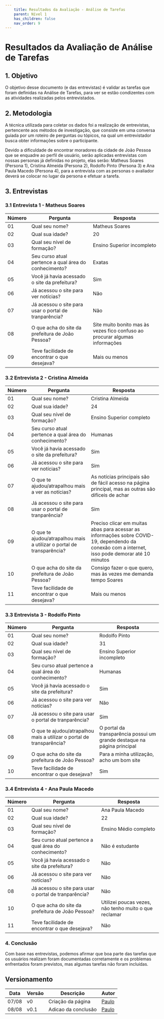 ```yaml
---
    title: Resultados da Avaliação - Análise de Tarefas
    parent: Nível 1
    has_children: false
    nav_order: 9
---
```


# Resultados da Avaliação de Análise de Tarefas

## 1. Objetivo

O objetivo desse documento (e das entrevistas) é validar as tarefas que foram definidas na Análise de Tarefas, para ver se estão condizentes com as atividades realizadas pelos entrevistados.

## 2. Metodologia

A técnica utilizada para coletar os dados foi a realização de entrevistas, pertencente aos métodos de investigação, que consiste em uma conversa guiada por um roteiro de perguntas ou tópicos, na qual um entrevistador busca obter informações sobre o participante.

Devido a dificuldade de encontrar moradores da cidade de João Pessoa que se enquadre ao perfil de usuário, serão aplicadas entrevistas com nossas personas já definidas no projeto, elas serão: Matheus Soares (Persona 1), Cristina Almeida (Persona 2), Rodolfo Pinto (Persona 3) e Ana Paula Macedo (Persona 4), para a entrevista com as personas o avaliador deverá se colocar no lugar da persona e efetuar a tarefa.

## 3. Entrevistas

### 3.1 Entrevista 1 - Matheus Soares

| Número | Pergunta                                              | Resposta                                                                    |
| ------ | ----------------------------------------------------- | --------------------------------------------------------------------------- |
| 01     | Qual seu nome?                                        | Matheus Soares                                                              |
| 02     | Qual sua idade?                                       | 20                                                                          |
| 03     | Qual seu nível de formação?                           | Ensino Superior incompleto                                                  |
| 04     | Seu curso atual pertence a qual área do conhecimento? | Exatas                                                                      |
| 05     | Você já havia acessado o site da prefeitura?          | Sim                                                                         |
| 06     | Já acessou o site para ver notícias?                  | Não                                                                         |
| 07     | Já acessou o site para usar o portal de tranparência? | Não                                                                         |
| 08     | O que acha do site da prefeitura de João Pessoa?      | Site muito bonito mas às vezes fico confuso ao procurar algumas informações |
| 09     | Teve facilidade de encontrar o que desejava?          | Mais ou menos                                                               |

### 3.2 Entrevista 2 - Cristina Almeida

| Número | Pergunta                                                              | Resposta                                                                                                                                         |
| ------ | --------------------------------------------------------------------- | ------------------------------------------------------------------------------------------------------------------------------------------------ |
| 01     | Qual seu nome?                                                        | Cristina Almeida                                                                                                                                 |
| 02     | Qual sua idade?                                                       | 24                                                                                                                                               |
| 03     | Qual seu nível de formação?                                           | Ensino Superior completo                                                                                                                         |
| 04     | Seu curso atual pertence a qual área do conhecimento?                 | Humanas                                                                                                                                          |
| 05     | Você já havia acessado o site da prefeitura?                          | Sim                                                                                                                                              |
| 06     | Já acessou o site para ver notícias?                                  | Sim                                                                                                                                              |
| 07     | O que te ajudou/atrapalhou mais a ver as notícias?                    | As notícias principais são de fácil acesso na página principal, mas as outras são difíceis de achar                                              |
| 08     | Já acessou o site para usar o portal de tranparência?                 | Sim                                                                                                                                              |
| 09     | O que te ajudou/atrapalhou mais a utilizar o portal de transparência? | Preciso clicar em muitas abas para acessar as informações sobre COVID-19, dependendo da conexão com a internet, isso pode demorar até 10 minutos |
| 10     | O que acha do site da prefeitura de João Pessoa?                      | Consigo fazer o que quero, mas às vezes me demanda tempo Soares                                                                                  |
| 11     | Teve facilidade de encontrar o que desejava?                          | Mais ou menos                                                                                                                                    |

### 3.3 Entrevista 3 - Rodolfo Pinto

| Número | Pergunta                                                              | Resposta                                                                |
| ------ | --------------------------------------------------------------------- | ----------------------------------------------------------------------- |
| 01     | Qual seu nome?                                                        | Rodolfo Pinto                                                           |
| 02     | Qual sua idade?                                                       | 31                                                                      |
| 03     | Qual seu nível de formação?                                           | Ensino Superior incompleto                                              |
| 04     | Seu curso atual pertence a qual área do conhecimento?                 | Humanas                                                                 |
| 05     | Você já havia acessado o site da prefeitura?                          | Sim                                                                     |
| 06     | Já acessou o site para ver notícias?                                  | Não                                                                     |
| 07     | Já acessou o site para usar o portal de tranparência?                 | Sim                                                                     |
| 08     | O que te ajudou/atrapalhou mais a utilizar o portal de transparência? | O portal da transparência possui um grande destaque na página principal |
| 09     | O que acha do site da prefeitura de João Pessoa?                      | Para a minha utilização, acho um bom site                               |
| 10     | Teve facilidade de encontrar o que desejava?                          | Sim                                                                     |

### 3.4 Entrevista 4 - Ana Paula Macedo

| Número | Pergunta                                              | Resposta                                              |
| ------ | ----------------------------------------------------- | ----------------------------------------------------- |
| 01     | Qual seu nome?                                        | Ana Paula Macedo                                      |
| 02     | Qual sua idade?                                       | 22                                                    |
| 03     | Qual seu nível de formação?                           | Ensino Médio completo                                 |
| 04     | Seu curso atual pertence a qual área do conhecimento? | Não é estudante                                       |
| 05     | Você já havia acessado o site da prefeitura?          | Não                                                   |
| 06     | Já acessou o site para ver notícias?                  | Não                                                   |
| 08     | Já acessou o site para usar o portal de tranparência? | Não                                                   |
| 10     | O que acha do site da prefeitura de João Pessoa?      | Utilizei poucas vezes, não tenho muito o que reclamar |
| 11     | Teve facilidade de encontrar o que desejava?          | Não                                                   |

### 4. Conclusão

Com base nas entrevistas, podemos afirmar que boa parte das tarefas que os usuários realizam foram documentadas corretamente e os problemas enfrentados foram previstos, mas algumas tarefas não foram incluídas.


## Versionamento

| Data  | Versão   | Descrição           | Autor                                              |
| ----- | -------- | ------------------- | -------------------------------------------------- |
| 07/08 | v0       | Criação da página   | [Paulo](https://github.com/paulomacieltorresfilho) |
| 08/08 | v0.1     | Adicao da conclusão | [Paulo](https://github.com/paulomacieltorresfilho) |
